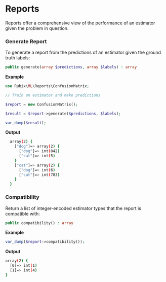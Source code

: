 # Reports
Reports offer a comprehensive view of the performance of an estimator given the problem in question.

### Generate Report
To generate a report from the predictions of an estimator given the ground truth labels:
```php
public generate(array $predictions, array $labels) : array
```

**Example**

```php
use Rubix\ML\Reports\ConfusionMatrix;

// Train an estimator and make predictions

$report = new ConfusionMatrix();

$result = $report->generate($predictions, $labels);

var_dump($result);
```

**Output**

```sh
  array(2) {
    ["dog"]=> array(2) {
      ["dog"]=> int(842)
      ["cat"]=> int(5)
    }
    ["cat"]=> array(2) {
      ["dog"]=> int(6)
      ["cat"]=> int(783)
    }
  }
```

### Compatibility
Return a list of integer-encoded estimator types that the report is compatible with:
```php
public compatibility() : array
```

**Example**
```php
var_dump($report->compatibility());
```

**Output**

```sh
array(2) {
  [0]=> int(1)
  [1]=> int(4)
}
```